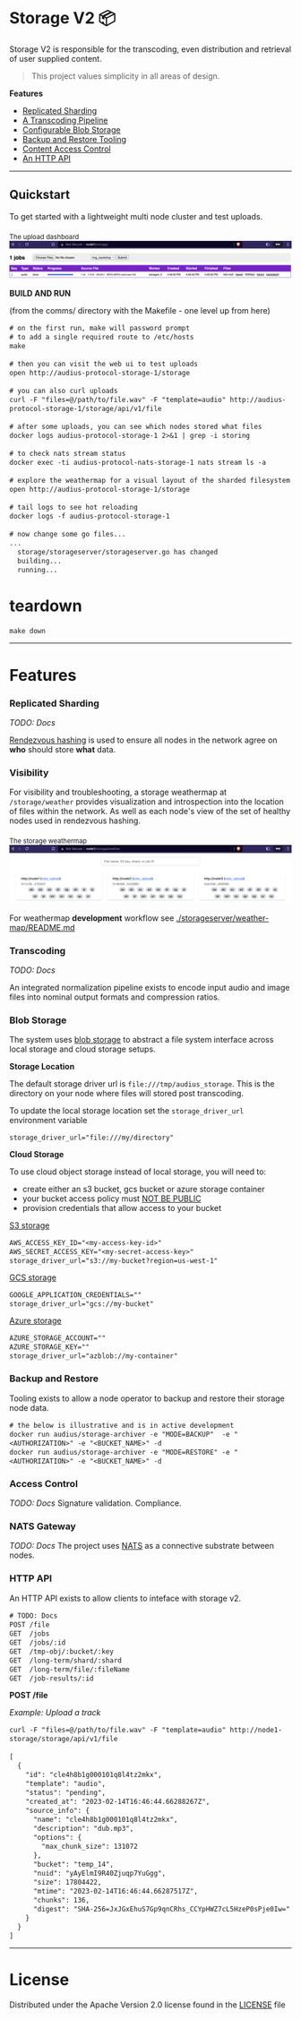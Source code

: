 # Storage V2 :package:

Storage V2 is responsible for the transcoding, even distribution and retrieval of user supplied content.

> This project values simplicity in all areas of design.

**Features**
- [Replicated Sharding](#replicated-sharding)
- [A Transcoding Pipeline](#transcoding)
- [Configurable Blob Storage](#blob-storage)
- [Backup and Restore Tooling](#backup-and-restore)
- [Content Access Control](#access-control)
- [An HTTP API](#http-api)

---

## Quickstart

To get started with a lightweight multi node cluster and test uploads.

<sub>The upload dashboard</sub>
![upload-dashboard](../docs/uploads.png)

**BUILD AND RUN**

(from the comms/ directory with the Makefile - one level up from here)
```shell
# on the first run, make will password prompt
# to add a single required route to /etc/hosts
make

# then you can visit the web ui to test uploads
open http://audius-protocol-storage-1/storage

# you can also curl uploads
curl -F "files=@/path/to/file.wav" -F "template=audio" http://audius-protocol-storage-1/storage/api/v1/file

# after some uploads, you can see which nodes stored what files 
docker logs audius-protocol-storage-1 2>&1 | grep -i storing

# to check nats stream status
docker exec -ti audius-protocol-nats-storage-1 nats stream ls -a

# explore the weathermap for a visual layout of the sharded filesystem
open http://audius-protocol-storage-1/storage

# tail logs to see hot reloading
docker logs -f audius-protocol-storage-1

# now change some go files...
...
  storage/storageserver/storageserver.go has changed
  building...
  running...
```

# teardown
`make down`

---

# Features

### Replicated Sharding

<i>TODO: Docs</i>

[Rendezvous hashing](https://en.wikipedia.org/wiki/Rendezvous_hashing) is used to ensure all nodes in the network agree on **who** should store **what** data.

### Visibility

For visibility and troubleshooting, a storage weathermap at `/storage/weather` provides visualization and introspection into the location of files within the network. As well as each node's view of the set of healthy nodes used in rendezvous hashing.

<sub>The storage weathermap</sub>
![storage-weathermap](../docs/weather.png)

For weathermap **development** workflow see [./storageserver/weather-map/README.md](./storageserver/weather-map/README.md)

### Transcoding

<i>TODO: Docs</i>

An integrated normalization pipeline exists to encode input audio and image files into nominal output formats and compression ratios.

### Blob Storage

The system uses [blob storage](https://gocloud.dev/howto/blob/) to abstract a file system interface across local storage and cloud storage setups.

**Storage Location**

The default storage driver url is `file:///tmp/audius_storage`.
This is the directory on your node where files will stored post transcoding.

To update the local storage location set the `storage_driver_url` environment variable

```shell
storage_driver_url="file:///my/directory"
```

**Cloud Storage**

To use cloud object storage instead of local storage, you will need to:

- create either an s3 bucket, gcs bucket or azure storage container
- your bucket access policy must <u>NOT BE PUBLIC</u>
- provision credentials that allow access to your bucket

[S3 storage](https://aws.amazon.com/s3/)
```shell
AWS_ACCESS_KEY_ID="<my-access-key-id>"
AWS_SECRET_ACCESS_KEY="<my-secret-access-key>"
storage_driver_url="s3://my-bucket?region=us-west-1"
```

[GCS storage](https://cloud.google.com/storage/docs/creating-buckets)
```shell
GOOGLE_APPLICATION_CREDENTIALS=""
storage_driver_url="gcs://my-bucket"
```

[Azure storage](https://azure.microsoft.com/en-us/products/storage/blobs)
```shell
AZURE_STORAGE_ACCOUNT=""
AZURE_STORAGE_KEY=""
storage_driver_url="azblob://my-container"
```

### Backup and Restore

Tooling exists to allow a node operator to backup and restore their storage node data.

```shell
# the below is illustrative and is in active development
docker run audius/storage-archiver -e "MODE=BACKUP"  -e "<AUTHORIZATION>" -e "<BUCKET_NAME>" -d
docker run audius/storage-archiver -e "MODE=RESTORE" -e "<AUTHORIZATION>" -e "<BUCKET_NAME>" -d
```

### Access Control

<i>TODO: Docs</i>
Signature validation. Compliance.

### NATS Gateway

<i>TODO: Docs</i>
The project uses [NATS](https://nats.io) as a connective substrate between nodes.

### HTTP API

An HTTP API exists to allow clients to inteface with storage v2.

```shell
# TODO: Docs
POST /file
GET  /jobs
GET  /jobs/:id
GET  /tmp-obj/:bucket/:key
GET  /long-term/shard/:shard
GET  /long-term/file/:fileName
GET  /job-results/:id
```

**POST /file**

<i>Example: Upload a track</i>

```shell
curl -F "files=@/path/to/file.wav" -F "template=audio" http://node1-storage/storage/api/v1/file

[
  {
    "id": "cle4h8b1g000101q8l4tz2mkx",
    "template": "audio",
    "status": "pending",
    "created_at": "2023-02-14T16:46:44.66288267Z",
    "source_info": {
      "name": "cle4h8b1g000101q8l4tz2mkx",
      "description": "dub.mp3",
      "options": {
        "max_chunk_size": 131072
      },
      "bucket": "temp_14",
      "nuid": "yAyElmI9R40Zjuqp7YuGgg",
      "size": 17804422,
      "mtime": "2023-02-14T16:46:44.66287517Z",
      "chunks": 136,
      "digest": "SHA-256=JxJGxEhuS7Gp9qnCRhs_CCYpHWZ7cL5HzeP0sPje0Iw="
    }
  }
]
```

---

# License

Distributed under the Apache Version 2.0 license found in the [LICENSE](../../LICENSE) file
